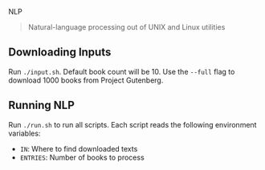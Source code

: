 NLP 

> Natural-language processing out of UNIX and Linux utilities

## Downloading Inputs

Run `./input.sh`. Default book count will be 10. Use the `--full` flag to download 1000 books from Project Gutenberg.

## Running NLP

Run `./run.sh` to run all scripts.
Each script reads the following environment variables:

- `IN`: Where to find downloaded texts
- `ENTRIES`: Number of books to process 
